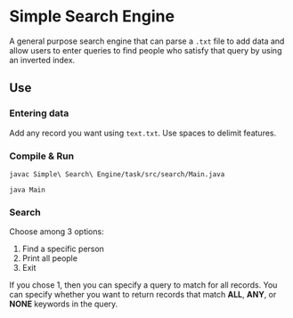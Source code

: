 # Simple Search Engine

A general purpose search engine that can parse a `.txt` file to add data and allow users to enter queries to find people who satisfy that query by using an inverted index.

## Use

### Entering data
Add any record you want using `text.txt`. Use spaces to delimit features.

### Compile & Run
`javac Simple\ Search\ Engine/task/src/search/Main.java`

`java Main`

### Search
Choose among 3 options:
1. Find a specific person
2. Print all people
3. Exit

If you chose 1, then you can specify a query to match for all records.
You can specify whether you want to return records that match **ALL**, **ANY**, or **NONE** keywords in the query.
